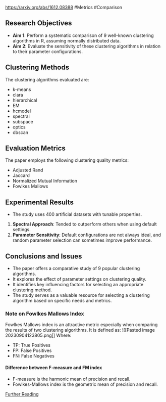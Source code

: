 https://arxiv.org/abs/1612.08388
#Metrics #Comparison
## Research Objectives
- **Aim 1**: Perform a systematic comparison of 9 well-known clustering algorithms in R, assuming normally distributed data.
- **Aim 2**: Evaluate the sensitivity of these clustering algorithms in relation to their parameter configurations.

## Clustering Methods
The clustering algorithms evaluated are:
- k-means
- clara
- hierarchical
- EM
- hcmodel
- spectral
- subspace
- optics
- dbscan

## Evaluation Metrics
The paper employs the following clustering quality metrics:
- Adjusted Rand
- Jaccard
- Normalized Mutual Information
- Fowlkes Mallows

## Experimental Results
- The study uses 400 artificial datasets with tunable properties.
1. **Spectral Approach**: Tended to outperform others when using default settings.
2. **Parameter Sensitivity**: Default configurations are not always ideal, and random parameter selection can sometimes improve performance.

## Conclusions and Issues
- The paper offers a comparative study of 9 popular clustering algorithms.
- It explores the effect of parameter settings on clustering quality.
- It identifies key influencing factors for selecting an appropriate clustering method.
- The study serves as a valuable resource for selecting a clustering algorithm based on specific needs and metrics.

### Note on Fowlkes Mallows Index
Fowlkes Mallows index is an attractive metric especially when comparing the results of two clustering algorithms. It is defined as:
![[Pasted image 20230904123805.png]]
Where:
- TP: True Positives
- FP: False Positives
- FN: False Negatives

#### Difference between F-measure and FM index
- F-measure is the harmonic mean of precision and recall.
- Fowlkes-Mallows index is the geometric mean of precision and recall.

[Further Reading](https://datascience.stackexchange.com/questions/36817/why-is-the-f-measure-preferred-for-classification-tasks)

